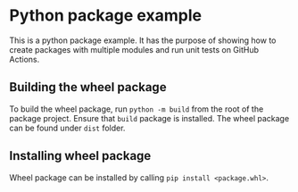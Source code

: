 # Python package example

This is a python package example.
It has the purpose of showing how to create packages with multiple modules and run unit tests on GitHub Actions.

## Building the wheel package

To build the wheel package, run `python -m build` from the root of the package project.
Ensure that `build` package is installed.
The wheel package can be found under `dist` folder.

## Installing wheel package

Wheel package can be installed by calling `pip install <package.whl>`.